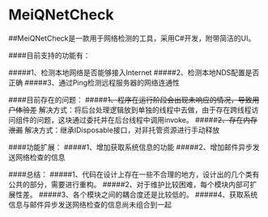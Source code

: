# MeiQNetCheck

##MeiQNetCheck是一款用于网络检测的工具，采用C#开发，附带简洁的UI。

####目前支持的功能有：

#####1、检测本地网络是否能够接入Internet
#####2、检测本地NDS配置是否正确
#####3、通过Ping检测远程服务器的网络连通性

####目前存在的问题：
#####~~1、程序在运行阶段会出现未响应的情况，导致用户体验差~~
    解决方式：将后台处理逻辑放到单独的线程中去做，由于存在跨线程访问组件的问题，这块通过委托并在后台线程中调用invoke。
#####~~2、存在内存泄漏~~
    解决方式：继承IDisposable接口，对非托管资源进行手动释放
    
####功能扩展：
#####1、增加获取系统信息的功能
#####2、增加邮件异步发送网络检查的信息
    
    
####总结：
#####1、代码在设计上存在一些不合理的地方，设计出的几个类有公共的部分，需要进行重构。
#####2、对于维护比较困难，每个模块内部可扩展性差。
#####3、各个模块之间的耦合度还是比较低的。
#####4、获取系统信息与邮件异步发送网络检查的信息尚未组合到一起

    
